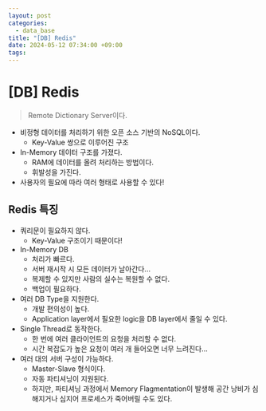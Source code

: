 ```yaml
---
layout: post
categories:
  - data_base
title: "[DB] Redis"
date: 2024-05-12 07:34:00 +09:00
tags:
---
```

# \[DB] Redis

>Remote Dictionary Server이다. 

- 비정형 데이터를 처리하기 위한 오픈 소스 기반의 NoSQL이다.
	- Key-Value 쌍으로 이루어진 구조
- In-Memory 데이터 구조를 가졌다.
	- RAM에 데이터를 올려 처리하는 방법이다.
	- 휘발성을 가진다.
- 사용자의 필요에 따라 여러 형태로 사용할 수 있다!

## Redis 특징

- 쿼리문이 필요하지 않다.
	- Key-Value 구조이기 때문이다!
- In-Memory DB
	- 처리가 빠르다.
	- 서버 재시작 시 모든 데이터가 날아간다...
	- 복제할 수 있지만 사람의 실수는 복원할 수 없다.
	- 백업이 필요하다.
- 여러 DB Type을 지원한다.
	- 개발 편의성이 높다.
	- Application layer에서 필요한 logic을 DB layer에서 줄일 수 있다.
- Single Thread로 동작한다.
	- 한 번에 여러 클라이언트의 요청을 처리할 수 없다.
	- 시간 복잡도가 높은 요청이 여러 개 들어오면 너무 느려진다...
- 여러 대의 서버 구성이 가능하다.
	- Master-Slave 형식이다.
	- 자동 파티셔닝이 지원된다.
	- 하지만, 파티셔닝 과정에서 Memory Flagmentation이 발생해 공간 낭비가 심해지거나 심지어 프로세스가 죽어버릴 수도 있다.
